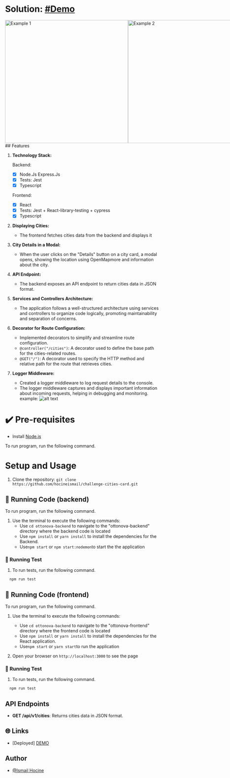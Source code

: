 # Solution: [#Demo](https://64b98e41c8d23d000770dd96--famous-palmier-e79f2f.netlify.app/)

<div style="display: flex; flex-direction: row;">
  <img src="https://github.com/hocineismail/challenge-cities-card/blob/main/examples/example_1.png?raw=true" alt="Example 1" width="400" />
  <img src="https://github.com/hocineismail/challenge-cities-card/blob/main/examples/example-2.png?raw=true" alt="Example 2" width="400" />
</div>
## Features

1. **Technology Stack:**

   Backend:

   - [x] Node.Js Express.Js
   - [x] Tests: Jest
   - [x] Typescript

   Frontend:

   - [x] React
   - [x] Tests: Jest + React-library-testing + cypress
   - [x] Typescript

2. **Displaying Cities:**

   - The frontend fetches cities data from the backend and displays it

3. **City Details in a Modal:**

   - When the user clicks on the "Details" button on a city card, a modal opens, showing the location using OpenMapmore and information about the city.

4. **API Endpoint:**

   - The backend exposes an API endpoint to return cities data in JSON format.

5. **Services and Controllers Architecture:**

   - The application follows a well-structured architecture using services and controllers to organize code logically, promoting maintainability and separation of concerns.

6. **Decorator for Route Configuration:**

   - Implemented decorators to simplify and streamline route configuration.
   - `@controller("/cities")`: A decorator used to define the base path for the cities-related routes.
   - `@GET("/")`: A decorator used to specify the HTTP method and relative path for the route that retrieves cities.

7. **Logger Middleware:**
   - Created a logger middleware to log request details to the console.
   - The logger middleware captures and displays important information about incoming requests, helping in debugging and monitoring.
example:
![alt text](https://github.com/hocineismail/challenge-cities-card/blob/main/examples/logger.png?raw=true)
# ✔️ Pre-requisites

- Install [Node.js](https://nodejs.org/en/)

To run program, run the following command.

# Setup and Usage

1. Clone the repository: `git clone https://github.com/hocineismail/challenge-cities-card.git`

## 🔨 Running Code (backend)

To run program, run the following command.

1. Use the terminal to execute the following commands:
   - Use `cd ottonova-backend` to navigate to the "ottonova-backend" directory where the backend code is located
   - Use `npm install` or `yarn install` to install the dependencies for the Backend.
   - Use`npm start` or `npm start:nodemon`to start the the application

### 🔨 Running Test

1. To run tests, run the following command.

```bash
  npm run test
```

## 🔨 Running Code (frontend)

To run program, run the following command.

1. Use the terminal to execute the following commands:

   - Use `cd ottonova-backend` to navigate to the "ottonova-frontend" directory where the frontend code is located
   - Use `npm install` or `yarn install` to install the dependencies for the React application.
   - Use`npm start` or `yarn start`to run the application

1. Open your browser on `http://localhost:3000` to see the page

### 🔨 Running Test

1. To run tests, run the following command.

```bash
  npm run test
```

## API Endpoints

- **GET /api/v1/cities**: Returns cities data in JSON format.

## 🌐 Links

- [Deployed] [DEMO](https://64b98e41c8d23d000770dd96--famous-palmier-e79f2f.netlify.app/)

## Author

- [@Ismail Hocine](https://github.com/hocineismail)
